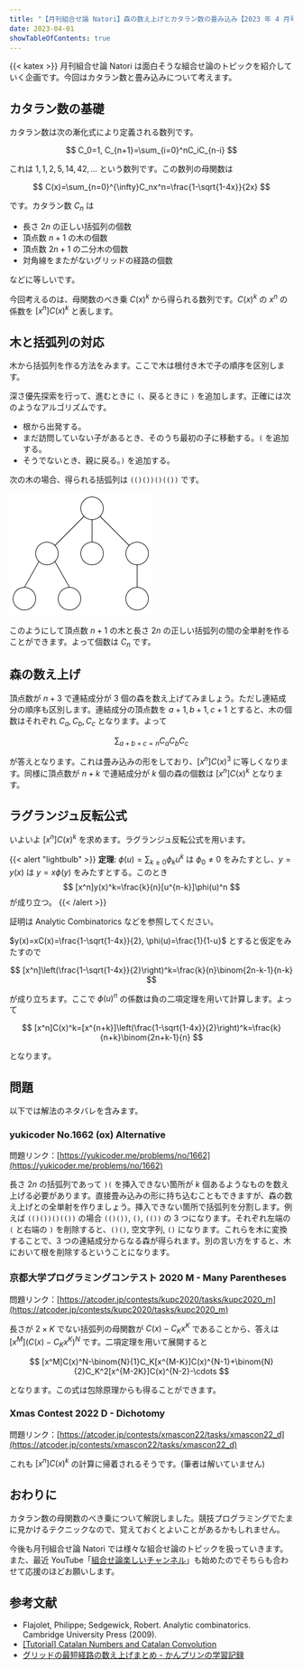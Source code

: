 ```yaml
---
title: "【月刊組合せ論 Natori】森の数え上げとカタラン数の畳み込み【2023 年 4 月号】"
date: 2023-04-01
showTableOfContents: true
---
```


{{< katex >}}
月刊組合せ論 Natori は面白そうな組合せ論のトピックを紹介していく企画です。今回はカタラン数と畳み込みについて考えます。

## カタラン数の基礎

カタラン数は次の漸化式により定義される数列です。

$$
C_0=1, C_{n+1}=\sum_{i=0}^nC_iC_{n-i}
$$

これは $1,1,2,5,14,42,\ldots$ という数列です。この数列の母関数は

$$
C(x)=\sum_{n=0}^{\infty}C_nx^n=\frac{1-\sqrt{1-4x}}{2x}
$$

です。カタラン数 $C_n$ は

- 長さ $2n$ の正しい括弧列の個数
- 頂点数 $n+1$ の木の個数
- 頂点数 $2n+1$ の二分木の個数
- 対角線をまたがないグリッドの経路の個数

などに等しいです。

今回考えるのは、母関数のべき乗 $C(x)^k$ から得られる数列です。$C(x)^k$ の $x^n$ の係数を $[x^n]C(x)^k$ と表します。

## 木と括弧列の対応

木から括弧列を作る方法をみます。ここで木は根付き木で子の順序を区別します。

深さ優先探索を行って、進むときに `(`、戻るときに `)` を追加します。正確には次のようなアルゴリズムです。

- 根から出発する。
- まだ訪問していない子があるとき、そのうち最初の子に移動する。`(` を追加する。
- そうでないとき、親に戻る。`)` を追加する。

次の木の場合、得られる括弧列は `(()())()(())` です。

![](./DCdXX2A.png)

このようにして頂点数 $n+1$ の木と長さ $2n$ の正しい括弧列の間の全単射を作ることができます。よって個数は $C_n$ です。

## 森の数え上げ

頂点数が $n+3$ で連結成分が 3 個の森を数え上げてみましょう。ただし連結成分の順序も区別します。連結成分の頂点数を $a+1, b+1, c+1$ とすると、木の個数はそれぞれ $C_a, C_b, C_c$ となります。よって

$$
\sum_{a+b+c=n}C_aC_bC_c
$$

が答えとなります。これは畳み込みの形をしており、$[x^n]C(x)^3$ に等しくなります。同様に頂点数が $n+k$ で連結成分が $k$ 個の森の個数は $[x^n]C(x)^k$ となります。

## ラグランジュ反転公式

いよいよ $[x^n]C(x)^k$ を求めます。ラグランジュ反転公式を用います。

{{< alert "lightbulb" >}}
**定理**: $\phi(u)=\sum_{k\ge 0}\phi_ku^k$ は $\phi_0\ne 0$ をみたすとし、$y=y(x)$ は $y=x\phi(y)$ をみたすとする。このとき
$$
[x^n]y(x)^k=\frac{k}{n}[u^{n-k}]\phi(u)^n
$$
が成り立つ。
{{< /alert >}}

証明は Analytic Combinatorics などを参照してください。

$y(x)=xC(x)=\frac{1-\sqrt{1-4x}}{2}, \phi(u)=\frac{1}{1-u}$ とすると仮定をみたすので

$$
[x^n]\left(\frac{1-\sqrt{1-4x}}{2}\right)^k=\frac{k}{n}\binom{2n-k-1}{n-k}
$$

が成り立ちます。ここで $\phi(u)^n$ の係数は負の二項定理を用いて計算します。よって

$$
[x^n]C(x)^k=[x^{n+k}]\left(\frac{1-\sqrt{1-4x}}{2}\right)^k=\frac{k}{n+k}\binom{2n+k-1}{n}
$$

となります。

## 問題

以下では解法のネタバレを含みます。

### yukicoder No.1662 (ox) Alternative

問題リンク：[https://yukicoder.me/problems/no/1662](https://yukicoder.me/problems/no/1662)

長さ $2n$ の括弧列であって `)(` を挿入できない箇所が $k$ 個あるようなものを数え上げる必要があります。直接畳み込みの形に持ち込むこともできますが、森の数え上げとの全単射を作りましょう。挿入できない箇所で括弧列を分割します。例えば `(()())()(())` の場合 `(()())`, `()`, `(())` の 3 つになります。それぞれ左端の `(` と右端の `)` を削除すると、`()()`, 空文字列, `()` になります。これらを木に変換することで、3 つの連結成分からなる森が得られます。別の言い方をすると、木において根を削除するということになります。

### 京都大学プログラミングコンテスト 2020 M - Many Parentheses

問題リンク：[https://atcoder.jp/contests/kupc2020/tasks/kupc2020_m](https://atcoder.jp/contests/kupc2020/tasks/kupc2020_m)

長さが $2\times K$ でない括弧列の母関数が $C(x)-C_Kx^K$ であることから、答えは $[x^M] (C(x)-C_Kx^K)^N$ です。二項定理を用いて展開すると

$$
[x^M]C(x)^N-\binom{N}{1}C_K[x^{M-K}]C(x)^{N-1}+\binom{N}{2}C_K^2[x^{M-2K}]C(x)^{N-2}-\cdots
$$

となります。この式は包除原理からも得ることができます。

### Xmas Contest 2022 D - Dichotomy

問題リンク：[https://atcoder.jp/contests/xmascon22/tasks/xmascon22_d](https://atcoder.jp/contests/xmascon22/tasks/xmascon22_d)

これも $[x^n]C(x)^k$ の計算に帰着されるそうです。(筆者は解いていません)

## おわりに

カタラン数の母関数のべき乗について解説しました。競技プログラミングでたまに見かけるテクニックなので、覚えておくとよいことがあるかもしれません。

今後も月刊組合せ論 Natori では様々な組合せ論のトピックを扱っていきます。また、最近 YouTube「[組合せ論楽しいチャンネル](https://www.youtube.com/@combinatorics-fun)」も始めたのでそちらも合わせて応援のほどお願いします。

## 参考文献

- Flajolet, Philippe; Sedgewick, Robert. Analytic combinatorics. Cambridge University Press (2009).
- [[Tutorial] Catalan Numbers and Catalan Convolution](https://codeforces.com/blog/entry/87585)
- [グリッドの最短経路の数え上げまとめ - かんプリンの学習記録](https://kanpurin.hatenablog.com/entry/2021/09/15/220913)
